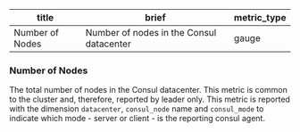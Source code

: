 title | brief | metric_type
------|-------|------------
Number of Nodes | Number of nodes in the Consul datacenter | gauge

### Number of Nodes
The total number of nodes in the Consul datacenter. This metric is common to the cluster and, therefore, reported by leader only. This metric is reported with the dimension `datacenter`, `consul_node` name and `consul_mode` to indicate which mode - server or client - is the reporting consul agent.
